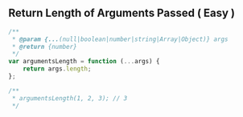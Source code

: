 ## Return Length of Arguments Passed ( Easy )

```javascript
/**
 * @param {...(null|boolean|number|string|Array|Object)} args
 * @return {number}
 */
var argumentsLength = function (...args) {
    return args.length;
};

/**
 * argumentsLength(1, 2, 3); // 3
 */
```
